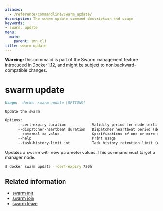 ```yaml
---
aliases:
  - /reference/commandline/swarm_update/
description: The swarm update command description and usage
keywords:
- swarm, update
menu:
  main:
    parent: smn_cli
title: swarm update
---
```


**Warning:** this command is part of the Swarm management feature introduced in Docker 1.12, and might be subject to non backward-compatible changes.

# swarm update

```markdown
Usage:  docker swarm update [OPTIONS]

Update the swarm

Options:
      --cert-expiry duration            Validity period for node certificates (default 2160h0m0s)
      --dispatcher-heartbeat duration   Dispatcher heartbeat period (default 5s)
      --external-ca value               Specifications of one or more certificate signing endpoints
      --help                            Print usage
      --task-history-limit int          Task history retention limit (default 5)
```

Updates a swarm with new parameter values. This command must target a manager node.


```bash
$ docker swarm update --cert-expiry 720h
```

## Related information

* [swarm init](swarm_init.md)
* [swarm join](swarm_join.md)
* [swarm leave](swarm_leave.md)
